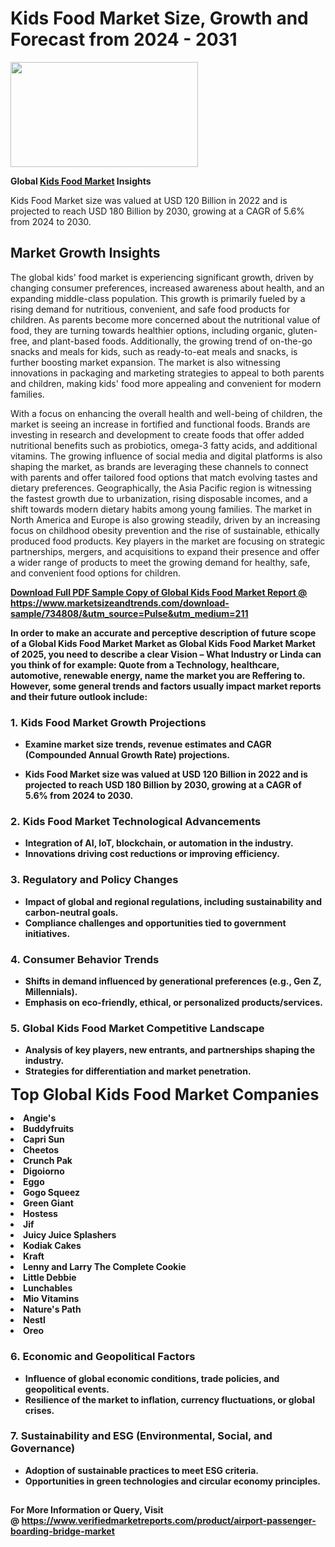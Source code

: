 <H1>Kids Food Market Size, Growth and Forecast from 2024 - 2031</H1><img class="aligncenter size-medium wp-image-584254" src="https://thirdeyenews.in/wp-content/uploads/2024/09/Global-Market-Research-300x168.jpeg" alt="" width="300" height="168" /><p><strong>Global&nbsp;<a href="https://www.marketsizeandtrends.com/download-sample/734808/&amp;utm_source=Pulse&amp;utm_medium=211">Kids Food Market</a> Insights</strong></p><p>Kids Food Market size was valued at USD 120 Billion in 2022 and is projected to reach USD 180 Billion by 2030, growing at a CAGR of 5.6% from 2024 to 2030.</p><p><h2>Market Growth Insights</h2> <p>The global kids' food market is experiencing significant growth, driven by changing consumer preferences, increased awareness about health, and an expanding middle-class population. This growth is primarily fueled by a rising demand for nutritious, convenient, and safe food products for children. As parents become more concerned about the nutritional value of food, they are turning towards healthier options, including organic, gluten-free, and plant-based foods. Additionally, the growing trend of on-the-go snacks and meals for kids, such as ready-to-eat meals and snacks, is further boosting market expansion. The market is also witnessing innovations in packaging and marketing strategies to appeal to both parents and children, making kids' food more appealing and convenient for modern families.</p> <p><strong><a href="#"></a></strong></p> <p>With a focus on enhancing the overall health and well-being of children, the market is seeing an increase in fortified and functional foods. Brands are investing in research and development to create foods that offer added nutritional benefits such as probiotics, omega-3 fatty acids, and additional vitamins. The growing influence of social media and digital platforms is also shaping the market, as brands are leveraging these channels to connect with parents and offer tailored food options that match evolving tastes and dietary preferences. Geographically, the Asia Pacific region is witnessing the fastest growth due to urbanization, rising disposable incomes, and a shift towards modern dietary habits among young families. The market in North America and Europe is also growing steadily, driven by an increasing focus on childhood obesity prevention and the rise of sustainable, ethically produced food products. Key players in the market are focusing on strategic partnerships, mergers, and acquisitions to expand their presence and offer a wider range of products to meet the growing demand for healthy, safe, and convenient food options for children.</p> <p><strong><a href="#"></p><p><span class=""><strong>Download Full PDF Sample Copy of Global Kids Food Market Report</strong> @ <a href="https://www.marketsizeandtrends.com/download-sample/734808/&amp;utm_source=Pulse&amp;utm_medium=211" target="_blank">https://www.marketsizeandtrends.com/download-sample/734808/&amp;utm_source=Pulse&amp;utm_medium=211</a></span></p><p>In order to make an accurate and perceptive description of future scope of a Global&nbsp;Kids Food Market Market as Global&nbsp;Kids Food Market Market of 2025, you need to describe a clear Vision &ndash; What Industry or Linda can you think of for example: Quote from a Technology, healthcare, automotive, renewable energy, name the market you are Reffering to. However, some general trends and factors usually impact market reports and their future outlook include:</p><h3>1.&nbsp;<strong>Kids Food Market Growth Projections</strong></h3><ul><li>Examine market size trends, revenue estimates and CAGR (Compounded Annual Growth Rate) projections.</li><li><p>Kids Food Market size was valued at USD 120 Billion in 2022 and is projected to reach USD 180 Billion by 2030, growing at a CAGR of 5.6% from 2024 to 2030.</p></li></ul><h3>2.&nbsp;<strong>Kids Food Market Technological Advancements</strong></h3><ul><li>Integration of AI, IoT, blockchain, or automation in the industry.</li><li>Innovations driving cost reductions or improving efficiency.</li></ul><h3>3.&nbsp;<strong>Regulatory and Policy Changes</strong></h3><ul><li>Impact of global and regional regulations, including sustainability and carbon-neutral goals.</li><li>Compliance challenges and opportunities tied to government initiatives.</li></ul><h3>4.&nbsp;<strong>Consumer Behavior Trends</strong></h3><ul><li>Shifts in demand influenced by generational preferences (e.g., Gen Z, Millennials).</li><li>Emphasis on eco-friendly, ethical, or personalized products/services.</li></ul><h3>5.&nbsp;<strong>Global Kids Food Market Competitive Landscape</strong></h3><ul><li>Analysis of key players, new entrants, and partnerships shaping the industry.</li><li>Strategies for differentiation and market penetration.</li></ul><p data-pm-slice="1 1 []"><span style="color: inherit; font-family: inherit; font-size: 25px;">Top Global Kids Food Market Companies</span></p><div class="" data-test-id=""><p><li>Angie's</li><li> Buddyfruits</li><li> Capri Sun</li><li> Cheetos</li><li> Crunch Pak</li><li> Digoiorno</li><li> Eggo</li><li> Gogo Squeez</li><li> Green Giant</li><li> Hostess</li><li> Jif</li><li> Juicy Juice Splashers</li><li> Kodiak Cakes</li><li> Kraft</li><li> Lenny and Larry The Complete Cookie</li><li> Little Debbie</li><li> Lunchables</li><li> Mio Vitamins</li><li> Nature's Path</li><li> Nestl</li><li> Oreo</li></p></div><h3>6.&nbsp;<strong>Economic and Geopolitical Factors</strong></h3><ul><li>Influence of global economic conditions, trade policies, and geopolitical events.</li><li>Resilience of the market to inflation, currency fluctuations, or global crises.</li></ul><h3>7.&nbsp;<strong>Sustainability and ESG (Environmental, Social, and Governance)</strong></h3><ul><li>Adoption of sustainable practices to meet ESG criteria.</li><li>Opportunities in green technologies and circular economy principles.</li></ul><h2><strong style="font-size: 14px;">For More Information or Query, Visit @&nbsp;</strong><a style="background-color: #ffffff; font-size: 14px;" href="https://www.marketsizeandtrends.com/report/kids-food-market/" target="_blank">https://www.verifiedmarketreports.com/product/airport-passenger-boarding-bridge-market</a></h2>
